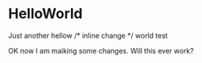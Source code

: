 HelloWorld
==========

Just another hellow /* inline change */ world test

OK now I am maiking some changes. Will this ever work?
